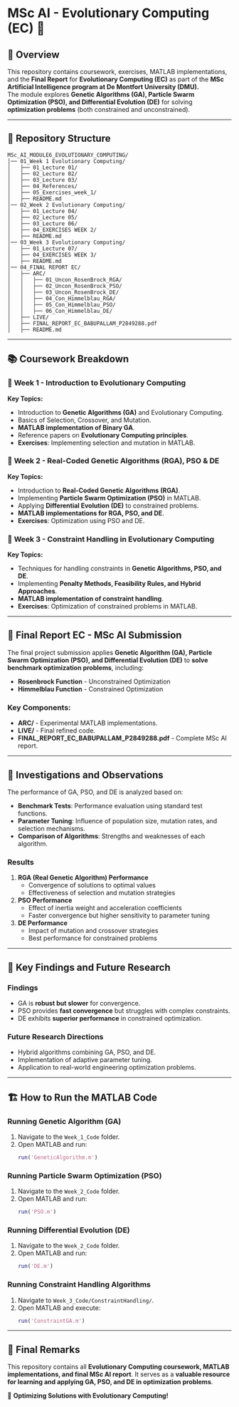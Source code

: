 # MSc AI - Evolutionary Computing (EC) 🚀

## 📌 Overview
This repository contains coursework, exercises, MATLAB implementations, and the **Final Report** for **Evolutionary Computing (EC)** as part of the **MSc Artificial Intelligence program at De Montfort University (DMU).**  
The module explores **Genetic Algorithms (GA), Particle Swarm Optimization (PSO), and Differential Evolution (DE)** for solving **optimization problems** (both constrained and unconstrained).

---

## 📂 Repository Structure

```
MSc_AI_MODULE6_EVOLUTIONARY_COMPUTING/
│── 01_Week 1 Evolutionary Computing/
│   ├── 01_Lecture 01/
│   ├── 02_Lecture 02/
│   ├── 03_Lecture 03/
│   ├── 04_References/
│   ├── 05_Exercises_week_1/
│   ├── README.md
│── 02_Week 2 Evolutionary Computing/
│   ├── 01_Lecture 04/
│   ├── 02_Lecture 05/
│   ├── 03_Lecture 06/
│   ├── 04_EXERCISES WEEK 2/
│   ├── README.md
│── 03_Week 3 Evolutionary Computing/
│   ├── 01_Lecture 07/
│   ├── 04_EXERCISES WEEK 3/
│   ├── README.md
│── 04_FINAL REPORT EC/
│   ├── ARC/
│   │   ├── 01_Uncon_RosenBrock_RGA/
│   │   ├── 02_Uncon_RosenBrock_PSO/
│   │   ├── 03_Uncon_RosenBrock_DE/
│   │   ├── 04_Con_Himmelblau_RGA/
│   │   ├── 05_Con_Himmelblau_PSO/
│   │   ├── 06_Con_Himmelblau_DE/
│   ├── LIVE/
│   ├── FINAL_REPORT_EC_BABUPALLAM_P2849288.pdf
│   ├── README.md
```

---

## 📚 **Coursework Breakdown**

### 📂 **Week 1 - Introduction to Evolutionary Computing**
**Key Topics:**
- Introduction to **Genetic Algorithms (GA)** and Evolutionary Computing.
- Basics of Selection, Crossover, and Mutation.
- **MATLAB implementation of Binary GA**.
- Reference papers on **Evolutionary Computing principles**.
- **Exercises**: Implementing selection and mutation in MATLAB.

### 📂 **Week 2 - Real-Coded Genetic Algorithms (RGA), PSO & DE**
**Key Topics:**
- Introduction to **Real-Coded Genetic Algorithms (RGA)**.
- Implementing **Particle Swarm Optimization (PSO)** in MATLAB.
- Applying **Differential Evolution (DE)** to constrained problems.
- **MATLAB implementations for RGA, PSO, and DE**.
- **Exercises**: Optimization using PSO and DE.

### 📂 **Week 3 - Constraint Handling in Evolutionary Computing**
**Key Topics:**
- Techniques for handling constraints in **Genetic Algorithms, PSO, and DE**.
- Implementing **Penalty Methods, Feasibility Rules, and Hybrid Approaches**.
- **MATLAB implementation of constraint handling**.
- **Exercises**: Optimization of constrained problems in MATLAB.

---

## 📂 **Final Report EC - MSc AI Submission**
The final project submission applies **Genetic Algorithm (GA), Particle Swarm Optimization (PSO), and Differential Evolution (DE)** to **solve benchmark optimization problems**, including:
- **Rosenbrock Function** - Unconstrained Optimization
- **Himmelblau Function** - Constrained Optimization

### **Key Components:**
- **ARC/** - Experimental MATLAB implementations.
- **LIVE/** - Final refined code.
- **FINAL_REPORT_EC_BABUPALLAM_P2849288.pdf** - Complete MSc AI report.

---

## **🔬 Investigations and Observations**
The performance of GA, PSO, and DE is analyzed based on:
- **Benchmark Tests**: Performance evaluation using standard test functions.
- **Parameter Tuning**: Influence of population size, mutation rates, and selection mechanisms.
- **Comparison of Algorithms**: Strengths and weaknesses of each algorithm.

### **Results**
1. **RGA (Real Genetic Algorithm) Performance**
   - Convergence of solutions to optimal values
   - Effectiveness of selection and mutation strategies
2. **PSO Performance**
   - Effect of inertia weight and acceleration coefficients
   - Faster convergence but higher sensitivity to parameter tuning
3. **DE Performance**
   - Impact of mutation and crossover strategies
   - Best performance for constrained problems

---

## **🎯 Key Findings and Future Research**
### **Findings**
- GA is **robust but slower** for convergence.
- PSO provides **fast convergence** but struggles with complex constraints.
- DE exhibits **superior performance** in constrained optimization.

### **Future Research Directions**
- Hybrid algorithms combining GA, PSO, and DE.
- Implementation of adaptive parameter tuning.
- Application to real-world engineering optimization problems.

---

## 🏗 **How to Run the MATLAB Code**

### **Running Genetic Algorithm (GA)**
1. Navigate to the `Week_1_Code` folder.
2. Open MATLAB and run:
   ```matlab
   run('GeneticAlgorithm.m')
   ```

### **Running Particle Swarm Optimization (PSO)**
1. Navigate to the `Week_2_Code` folder.
2. Open MATLAB and run:
   ```matlab
   run('PSO.m')
   ```

### **Running Differential Evolution (DE)**
1. Navigate to the `Week_2_Code` folder.
2. Open MATLAB and run:
   ```matlab
   run('DE.m')
   ```

### **Running Constraint Handling Algorithms**
1. Navigate to `Week_3_Code/ConstraintHandling/`.
2. Open MATLAB and execute:
   ```matlab
   run('ConstraintGA.m')
   ```

---

## 📢 **Final Remarks**
This repository contains all **Evolutionary Computing coursework, MATLAB implementations, and final MSc AI report**. It serves as a **valuable resource for learning and applying GA, PSO, and DE in optimization problems**.

🚀 **Optimizing Solutions with Evolutionary Computing!**  
```